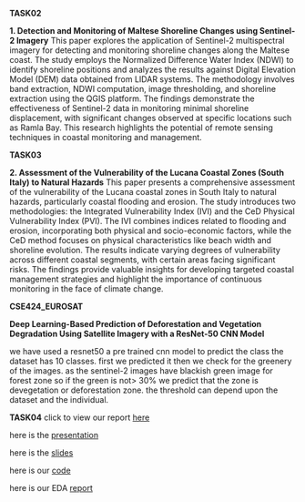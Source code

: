 

**TASK02**

**1. Detection and Monitoring of Maltese Shoreline Changes using Sentinel-2 Imagery**
This paper explores the application of Sentinel-2 multispectral imagery for detecting and monitoring shoreline changes along the Maltese coast. The study employs the Normalized Difference Water Index (NDWI) to identify shoreline positions and analyzes the results against Digital Elevation Model (DEM) data obtained from LIDAR systems. The methodology involves band extraction, NDWI computation, image thresholding, and shoreline extraction using the QGIS platform. The findings demonstrate the effectiveness of Sentinel-2 data in monitoring minimal shoreline displacement, with significant changes observed at specific locations such as Ramla Bay. This research highlights the potential of remote sensing techniques in coastal monitoring and management.

**TASK03**

**2. Assessment of the Vulnerability of the Lucana Coastal Zones (South Italy) to Natural Hazards**
This paper presents a comprehensive assessment of the vulnerability of the Lucana coastal zones in South Italy to natural hazards, particularly coastal flooding and erosion. The study introduces two methodologies: the Integrated Vulnerability Index (IVI) and the CeD Physical Vulnerability Index (PVI). The IVI combines indices related to flooding and erosion, incorporating both physical and socio-economic factors, while the CeD method focuses on physical characteristics like beach width and shoreline evolution. The results indicate varying degrees of vulnerability across different coastal segments, with certain areas facing significant risks. The findings provide valuable insights for developing targeted coastal management strategies and highlight the importance of continuous monitoring in the face of climate change.


 **CSE424_EUROSAT** 

**Deep Learning-Based Prediction of Deforestation and Vegetation Degradation Using Satellite Imagery with a ResNet-50 CNN Model**
 
 we have used a resnet50 a pre trained cnn model to predict the class the dataset has 10 classes. first we predicted it then we check for the greenery of the images. as the sentinel-2 images have blackish green image for forest zone so if the green is not> 30% we predict that the zone is devegetation or deforestation zone. the threshold can depend upon the dataset and the individual.


 **TASK04**
click  to view our report [here](https://github.com/sowad223/ML-and-DL-projects/blob/main/CSE424/task4/mini_report_and%20plag_check/Deep_Learning_Techniques_for_detecting_vegetation__with_Satellite_Imaginary.pdf)

here is the [presentation](https://www.youtube.com/watch?v=egIcjx9BE8Q)

here is the [slides](https://docs.google.com/presentation/d/1njyihYZ3KyDBTQ26UNTkgGRtfV9GyAwt/edit#slide=id.p1)

here is our [code](https://github.com/sowad223/ML-and-DL-projects/blob/main/CSE424/task4/cse424_EUROSAT%2BEDA.ipynb)

here is our EDA [report](https://github.com/sowad223/ML-and-DL-projects/blob/main/CSE424/task4/task4c2/PRE_AND_POST_EDA_AND_DATASETLINK.pdf)
